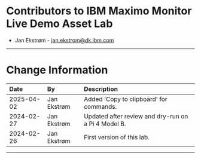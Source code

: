 
# Contributors to IBM Maximo Monitor Live Demo Asset Lab

- Jan Ekstrøm - <jan.ekstrom@dk.ibm.com>

---

# Change Information

|Date      |By             | Description                                           |
|:---------|:--------------|:------------------------------------------------------|
|2025-04-02|Jan Ekstrøm    |Added 'Copy to clipboard' for commands.                |
|2024-02-27|Jan Ekstrøm    |Updated after review and dry-run on a Pi 4 Model B.    |
|2024-02-26|Jan Ekstrøm    |First version of this lab.                             |

---